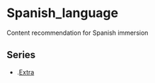 # Spanish_language
Content recommendation for Spanish immersion


## Series
- .[Extra](https://www.youtube.com/watch?v=2T6_FNm5Kn8&list=PLiSXvPiNzG5Ip24ZY75Zy23HAoMIokOfy)

